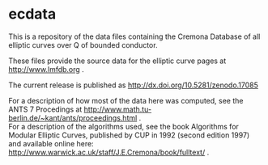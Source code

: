 ecdata
======

This is a repository of the data files containing the Cremona Database of all elliptic curves over Q of bounded conductor. 

These files provide the source data for the elliptic curve pages at http://www.lmfdb.org . 

The current release is published as http://dx.doi.org/10.5281/zenodo.17085

For a description of how most of the data here was computed, see the ANTS 7 Procedings at 
http://www.math.tu-berlin.de/~kant/ants/proceedings.html .  
For a description of the algorithms used, see the book Algorithms for Modular Elliptic Curves, published by CUP in 1992 
(second edition 1997) and available online here: 
http://www.warwick.ac.uk/staff/J.E.Cremona/book/fulltext/ .
